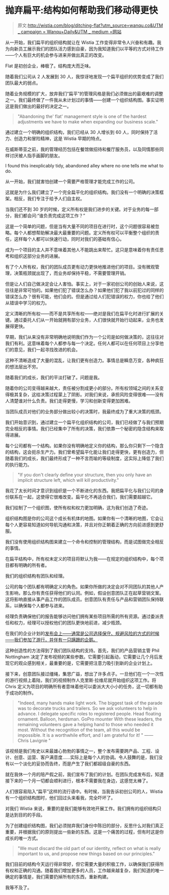# 抛弃扁平:结构如何帮助我们移动得更快

> 原文:[http://wistia.com/blog/ditching-flat?utm_source=wanqu.co&UTM _ campaign = Wanqu+Daily&UTM _ medium =网站](http://wistia.com/blog/ditching-flat?utm_source=wanqu.co&utm_campaign=Wanqu+Daily&utm_medium=website)



从一开始，我们扁平的组织结构就让在 Wistia 工作变得非常令人兴奋和有趣。我为向新员工展示我们的团队活力感到自豪，因为我知道我们以平等的方式对待工作——个人有巨大的机会参与进来并做出真正的改变。

Flat 是初创企业，棒极了。结构庞大而乏味。

随着我们公司从 2 人发展到 30 人，我惊讶地发现一个扁平组织的优势变成了我们团队最大的弱点。

随着业务规模的扩大，放弃我们“扁平”的管理风格是我们必须做出的最艰难的调整之一。我们最终做了一件我从未计划过的事情——创建一个组织结构图。事实证明这是我们做出的最好的决定之一。

> "Abandoning the' flat' management style is one of the hardest adjustments we have to make when expanding our business scale."

通过建立一个明确的组织结构，我们已经从 30 人增长到 60 人，同时保持了活力、创造力和冒险精神，这是 Wistia 早期的特点。





在威斯蒂亚之前，我的管理经历包括在餐馆做招待和餐厅服务员，以及同情那些同样讨厌被人指手画脚的朋友。

 I found this inexplicably tidy, abandoned alley where no one tells me what to do. 

从一开始，我们就害怕创建一个需要严格管理才能完成工作的公司。

这就是为什么我们建立了一个完全扁平化的组织结构。我们没有一个明确的决策框架。相反，我们专注于给予人们自主权。

当我们还不到 30 岁的时候，定义所有权是我们进步的关键。对于业务的每一部分，我们都会问:“谁负责完成这项工作？”

这是一个简单的问题，但是当有大量不同的项目在进行时，这个问题很容易被忽略。每个人都想帮助解决最大最重要的问题。定义所有权可以平衡整个组织的责任，这样每个人都可以快速行动，同时对我们的基础有信心。

成为一个项目的主人并不意味着其他人不能跳出来帮忙。这只是意味着你有责任思考和组织这部分业务的进展。

有了个人所有权，我们的团队成员更有动力更快地推进他们的项目。没有微观管理，决策瓶颈就出现了，而业务却保持平稳，不需要管理开销。

但是让人们自己做决定会让人害怕。事实上，对于一家初创公司的创始人来说，这往往是非常可怕的。如果他们犯了错误怎么办？如果他们犯了我以前犯过的同样的错误怎么办？很有可能，他们会的。但是通过给人们犯错误的权力，你也给了他们从错误中学习的权力。

定义清晰的所有权——而不是共享所有权——绝对是我们在扁平化时进行扩展的关键。通过委托人们从一开始就拥有部分业务，人们很快就开始行动起来，业务也发展得更快。

早期，我们从来没有非常明确地说明我们作为一个公司是如何做决策的，这往往对我们有利。这意味着每个人都参与每一个决定。任何人都可以在任何项目上分享他们的意见，我们一起寻找改进的机会。

这种不清晰造成了大量的混乱，让我们更有创造力。事情总是瞬息万变，各种疯狂的想法层出不穷。

随着我们的成长，我们的平淡打破了。问题是我。

随着你的公司变得越来越大，责任被分割成更小的部分。所有权领域之间的关系变得极其复杂，这给决策过程蒙上了阴影。对我们来说，承担风险变得很难——没有人清楚谁对什么负责。我们走得更慢，学习和创新变得更加困难。

当团队成员对他们的业务部分做出较小的决策时，我最终成为了重大决策的瓶颈。

我们开始意识到，通过建立一个扁平化组织结构的公司，我们已经做了与我们预期完全相反的事情。我们已经集中了所有的决策，我们依靠一个秘密的隐含结构来取得进展。

每个公司都有一个结构。如果你没有明确地定义你的结构，那么你只剩下一个隐含的结构，这会扼杀生产力。我们曾希望扁平化能让我们走得更快，更有创造力，但随着我们的成长，我们最终形成了一种不言而喻的等级制度，这实际上降低了我们的执行能力。

> "If you don't clearly define your structure, then you only have an implicit structure left, which will kill productivity."





我花了太长时间才意识到组织是一个不断进化的东西。我把扁平化与我们公司的身份联系在一起，这使得它很难改变。扁平化不再适合我们，我们需要超越它。

我们绘制了一个组织图，使所有权和权力更加明确，这为我们创造了奇迹。

组织结构图是你的公司这个成长有机体的地图。如果你有一个清晰的地图，它会让每个人更容易知道如何导航沟通和决策，并且对你正朝着正确的方向前进感到更舒服。

我们没有使用组织结构图来建立一个命令和控制的管理结构，而是试图做完全相反的事情。

在扁平结构中，所有权未定义的项目将默认为我——在规定的组织结构中，每个项目都有明确的所有者。

我们的组织结构有团队和经理。

公司的每个团队都有明确定义的角色。如果你所做的决定会对不同团队的其他人产生影响，那么你有责任获得他们的认同。例如，假设创意团队正在起草营销文案。这将影响直接从事产品工作的团队成员。创意团队有责任与产品和营销团队保持联系，以确保每个人都参与进来。

经理负责确保他们的报告能够访问他们拥有某些项目所需的所有资源。通过委派责任和权力，经理可以授权他们的团队更快地前进，减少瓶颈。

在我们的企业计划的[发布会上——通常是公司选择保守、规避风险的方式的时候——我们参加了游行，并伴有一只蹒跚的企鹅。](/learn/product-updates/enterprise-plan)

这种创造性的方法得到了我们团队结构的支持。首先，我们的产品营销主管 Phil Nottingham 决定了发布视频的某些参数。它需要引起轰动，它需要让几个月后发现它的观众感到相关，最重要的是，它需要把注意力吸引到新的企业计划上。

接下来，创意团队接过缰绳，集思广益，想出了许多点子。一旦他们在一个一次性的游行视频上着陆，我们的视频制作人克里斯·拉维尼就开始组织这项工作。将 Chris 定义为项目的明确所有者意味着他可以委派大大小小的任务，这一切都有助于成功的制作。

> "Indeed, many hands make light work. The biggest task of the parade was to decorate trucks and trailers. So we ask volunteers to help in advance. I delegate specific roles to registered people. Head floating ornament. Balloon, herdsman. GoPro mounter With these leaders, the remaining volunteers gave a helping hand to those who needed it most. Without the recognition of the team, all this would be impossible. It is a worthwhile effort, and I am grateful for it! " —— Chris Lavignie "

该视频是我们有史以来最雄心勃勃的事情之一，整个发布需要跨产品、工程、设计、创意、运营、客户满意度……实际上是每个人的协调。令人鼓舞的是，我们没有以一个淡化的妥协而告终，而是产生了我们都超级自豪的东西。

就在我休一个月的陪产假之前，我们宣布了我们的计划。在团队完成发布后，知道接下来的一个月一切都会顺利进行，根本不需要我在身边，这感觉太棒了。





人们很容易陷入“扁平”这样的流行语中。有时候，当我告诉初创公司的人，Wistia 有一个组织结构图时，他们回过头来看我，完全吓坏了。

对我们 Wistia 来说，重要的是我们能够有效地开展工作。我们拥有的组织结构只是达到目的的手段。

为了创建组织结构图，我们必须抛弃我们身份中陈旧的部分，反思什么对我们真正重要，并根据我们的原则提出一些新的东西。这是一个痛苦的过程，但有时这是你成长的唯一方式。

> "We must discard the old part of our identity, reflect on what is really important to us, and propose new things based on our principles."

我们目前的结构今天运行得非常好，但它需要大量的积极工作，以确保我们获得所有权和正确的沟通。随着我们增加更多的人员，工作越来越复杂，我们知道的唯一确定的事情是，我们需要扔掉所有的东西，重新构建。

我等不及了。

